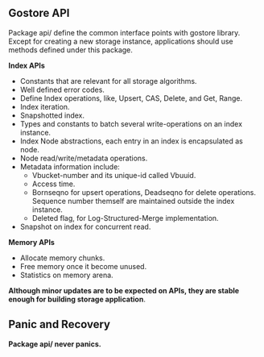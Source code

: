 Gostore API
-----------

Package api/ define the common interface points with gostore library.
Except for creating a new storage instance, applications should use methods
defined under this package.

**Index APIs**

* Constants that are relevant for all storage algorithms.
* Well defined error codes.
* Define Index operations, like, Upsert, CAS, Delete, and Get, Range.
* Index iteration.
* Snapshotted index.
* Types and constants to batch several write-operations on an index instance.
* Index Node abstractions, each entry in an index is encapsulated as node.
* Node read/write/metadata operations.
* Metadata information include:
  * Vbucket-number and its unique-id called Vbuuid.
  * Access time.
  * Bornseqno for upsert operations, Deadseqno for delete operations.
    Sequence number themself are maintained outside the index instance.
  * Deleted flag, for Log-Structured-Merge implementation.
* Snapshot on index for concurrent read.

**Memory APIs**

* Allocate memory chunks.
* Free memory once it become unused.
* Statistics on memory arena.

**Although minor updates are to be expected on APIs, they are stable enough
for building storage application**.

Panic and Recovery
------------------

**Package api/ never panics.**
